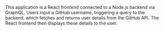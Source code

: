 This application is a React frontend connected to a Node.js backend via GraphQL. Users input a GitHub username, triggering a query to the backend, which fetches and returns user details from the GitHub API. The React frontend then displays these details to the user.
